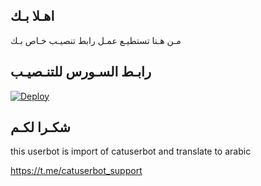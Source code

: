 ## اهـلا بـك
مـن هـنا تستطيـع عمـل رابط تنصيـب خـاص بـك

## رابـط السـورس للتنـصيـب

[![Deploy](https://www.herokucdn.com/deploy/button.svg)](https://heroku.com/deploy?template=https://github.com/P6fff/jmthon)

## شكـرا لكـم 


this userbot is import of catuserbot and translate to arabic

https://t.me/catuserbot_support
